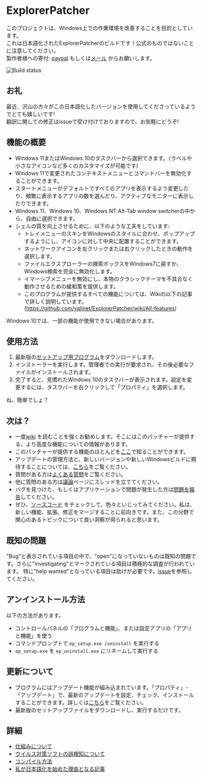 # ExplorerPatcher
このプロジェクトは、Windows上での作業環境を改善することを目的としています。  
これは日本語化されたExplorerPatcherのビルドです！公式のものではないことに注意してください。  
製作者様への寄付: [paypal](https://www.paypal.com/donate?business=valentingabrielradu%40gmail.com&no_recurring=0&item_name=ExplorerPatcher&currency_code=EUR) もしくは[メール](valentingabrielradu@gmail.com) からお願いします。

![Build status](https://github.com/valinet/ExplorerPatcher/actions/workflows/build.yml/badge.svg)

## お礼

最近、沢山の方々がこの日本語化したバージョンを使用してくださっているようでとても嬉しいです!  
翻訳に関しての修正はissueで受け付けておりますので、お気軽にどうぞ!

## 機能の概要

* Windows 11またはWindows 10のタスクバーから選択できます。（ラベルや小さなアイコンなど多くのカスタマイズが可能です)
* Windows 11で変更されたコンテキストメニューとコマンドバーを無効化することができます。
* スタートメニューがデフォルトですべてのアプリを表示するよう変更したり、頻繁に表示するアプリの数を選んだり、アクティブなモニターに表示したりできます。
* Windows 11、Windows 10、Windows NT Alt-Tab window switcherの中から、自由に選択できます。
* シェルの質を向上させるために、以下のような工夫をしています:
  * トレイメニューのスキンをWindowsのスタイルに合わせ、ポップアップするようにし、アイコンに対して中央に配置することができます。
  * ネットワークアイコンを左クリックまたは右クリックしたときの動作を選択します。
  * ファイルエクスプローラーの検索ボックスをWindows7に戻すか、Windows検索を完全に無効化します。
  * イマーシブメニューを無効にし、本物のクラシックテーマを不具合なく動作させるための緩和策を提供します。
  * このプログラムが提供するすべての機能については、Wikiの以下の記事で詳しく説明しています。(https://github.com/valinet/ExplorerPatcher/wiki/All-features)

Windows 10では、一部の機能が使用できない場合があります。

## 使用方法

1. 最新版の[セットアップ用プログラム](https://github.com/valinet/ExplorerPatcher/releases/latest/download/ep_setup.exe)をダウンロードします。
2. インストーラーを実行します。管理者での実行が要求され、その後必要なファイルがインストールされます。
3. 完了すると、見慣れたWindows 10のタスクバーが表示されます。設定を変更するには、タスクバーを右クリックして「プロパティ」を選択します。

ね、簡単でしょ？

## 次は？

* 一度[wiki](https://github.com/valinet/ExplorerPatcher/wiki) を読むことを強くお勧めします。そこにはこのパッチャーが提供する、より高度な機能についての情報があります。
* このパッチャーが提供する機能のほとんどを[ここ](https://github.com/valinet/ExplorerPatcher/wiki/All-features)で知ることができます。
* アップデートの管理方法と、新しいバージョンや新しいWindowsビルドに期待することについては、[こちら](https://github.com/valinet/ExplorerPatcher/wiki/Configure-updates)をご覧ください。
* 質問がある方は[よくある質問](https://github.com/valinet/ExplorerPatcher/wiki/Frequently-asked-questions)をご覧ください。
* 他に質問のある方は[議論](https://github.com/valinet/ExplorerPatcher/discussions)ページにスレッドを立ててください。
* バグを見つけた、もしくはアプリケーションで問題が発生した方は[問題を報告](https://github.com/valinet/ExplorerPatcher/wiki/Reporting-problems)してください。
* ぜひ、[ソースコード](https://github.com/valinet/ExplorerPatcher/tree/master) をチェックして、色々といじってみてください。私は、新しい機能、拡張、修正をマージすることに前向きです。また、この分野で関心のあるトピックについて良い洞察が得られると思います。

## 既知の問題

"Bug"と表示されている項目の中で、"open"になっていないものは既知の問題です。さらに"investigating"とマークされている項目は積極的な調査が行われています。
特に"help wanted"となっている項目は助けが必要です。[issue](https://github.com/valinet/ExplorerPatcher/issues)を参照してください。

## アンインストール方法
以下の方法があります。
* コントロールパネルの「プログラムと機能」、または設定アプリの「アプリと機能」を使う
* コマンドプロンプトで `ep_setup.exe /uninstall` を実行する
* `ep_setup.exe` を `ep_uninstall.exe` にリネームして実行する

## 更新について

* プログラムにはアップデート機能が組み込まれています。「プロパティ」-「アップデート」で、最新のアップデートを設定、チェック、インストールすることができます。詳しくは[こちら](https://github.com/valinet/ExplorerPatcher/wiki/Configure-updates)をご覧ください。
* 最新版のセットアップファイルをダウンロードし、実行するだけです。

## 詳細

* [仕組みについて](https://github.com/valinet/ExplorerPatcher/wiki/How-does-it-work)
* [ウイルス対策ソフトの誤検知について](https://github.com/valinet/ExplorerPatcher/wiki/Antivirus-false-positives)
* [コンパイル方法](https://github.com/valinet/ExplorerPatcher/wiki/Compiling)
* [私が日本語化を始めた理由となる記事](https://www.naporitansushi.com/ep11-japanese/#)
